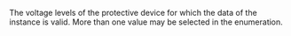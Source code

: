 ﻿The voltage levels of the protective device for which the data of the instance is valid. More than one value may be selected in the enumeration.